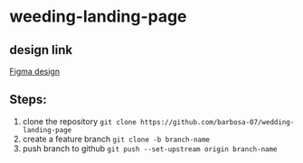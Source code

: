 # weeding-landing-page

## design link
[Figma design](https://www.figma.com/design/l2IgOsREMXKP3DqrnnkSIq/Wedding-website-for-Practice?node-id=0-1&p=f&t=o0iBOBvhVZYWGj2v-0)

## Steps:
1. clone the repository
```git clone https://github.com/barbosa-07/wedding-landing-page```
2.  create a feature branch
``` git clone -b branch-name ```
3. push branch to github
``` git push --set-upstream origin branch-name ```


